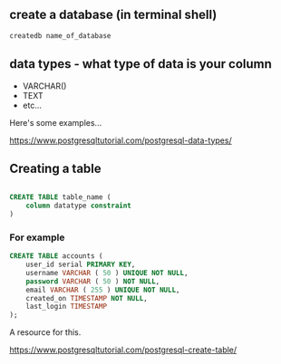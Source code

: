 ## create a database (in terminal shell)

```bash
createdb name_of_database
```

## data types - what type of data is your column

- VARCHAR()
- TEXT
- etc...

Here's some examples...

https://www.postgresqltutorial.com/postgresql-data-types/

## Creating a table

```sql

CREATE TABLE table_name (
    column datatype constraint
)
```

### For example

```sql
CREATE TABLE accounts (
	user_id serial PRIMARY KEY,
	username VARCHAR ( 50 ) UNIQUE NOT NULL,
	password VARCHAR ( 50 ) NOT NULL,
	email VARCHAR ( 255 ) UNIQUE NOT NULL,
	created_on TIMESTAMP NOT NULL,
    last_login TIMESTAMP
);
```

A resource for this.

https://www.postgresqltutorial.com/postgresql-create-table/
